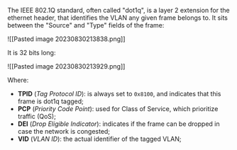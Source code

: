 The IEEE 802.1Q standard, often called "dot1q", is a layer 2 extension for the ethernet header, that identifies the VLAN any given frame belongs to. It sits between the "Source" and "Type" fields of the frame:

![[Pasted image 20230830213838.png]]

It is 32 bits long:

![[Pasted image 20230830213929.png]]

Where:

- **TPID** (*Tag Protocol ID*): is always set to `0x8100`, and indicates that this frame is dot1q tagged;
- **PCP** (*Priority Code Point*): used for Class of Service, which prioritize traffic (QoS);
- **DEI** (*Drop Eligible Indicator*): indicates if the frame can be dropped in case the network is congested;
- **VID** (*VLAN ID*): the actual identifier of the tagged VLAN;